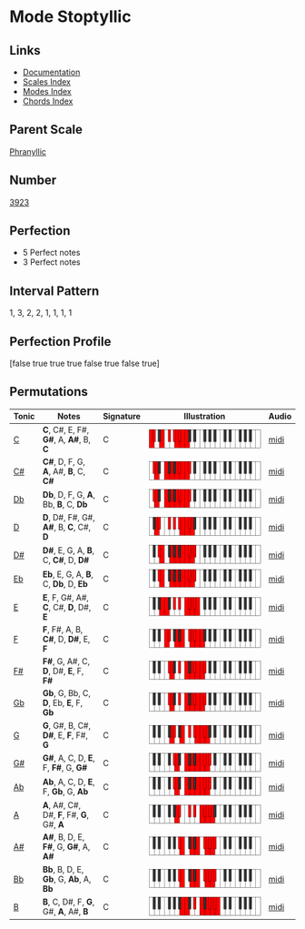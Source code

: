 # Mode Stoptyllic

## Links

- [Documentation](index.md)
- [Scales Index](Scales.md)
- [Modes Index](Modes.md)
- [Chords Index](Chords.md)

## Parent Scale

[Phranyllic](ScalePhranyllic.md)

## Number

[3923](https://ianring.com/musictheory/scales/3923)

## Perfection

- 5 Perfect notes
- 3 Perfect notes

## Interval Pattern

1, 3, 2, 2, 1, 1, 1, 1

## Perfection Profile

[false true true true false true false true]

## Permutations

| Tonic | Notes | Signature | Illustration | Audio |
|-------|-------|-----------|--------------|-------|
| [C](ModeCNaturalStoptyllic.md) | **C**, C#, E, F#, **G#**, A, **A#**, B, **C** | C | ![CNaturalStoptyllic](ModeCNaturalStoptyllic.png) | [midi](https://github.com/edipermadi/music/blob/main/docs/ModeCNaturalStoptyllic.mid?raw=true) |
| [C#](ModeCSharpStoptyllic.md) | **C#**, D, F, G, **A**, A#, **B**, C, **C#** | C | ![CSharpStoptyllic](ModeCSharpStoptyllic.png) | [midi](https://github.com/edipermadi/music/blob/main/docs/ModeCSharpStoptyllic.mid?raw=true) |
| [Db](ModeDFlatStoptyllic.md) | **Db**, D, F, G, **A**, Bb, **B**, C, **Db** | C | ![DFlatStoptyllic](ModeDFlatStoptyllic.png) | [midi](https://github.com/edipermadi/music/blob/main/docs/ModeDFlatStoptyllic.mid?raw=true) |
| [D](ModeDNaturalStoptyllic.md) | **D**, D#, F#, G#, **A#**, B, **C**, C#, **D** | C | ![DNaturalStoptyllic](ModeDNaturalStoptyllic.png) | [midi](https://github.com/edipermadi/music/blob/main/docs/ModeDNaturalStoptyllic.mid?raw=true) |
| [D#](ModeDSharpStoptyllic.md) | **D#**, E, G, A, **B**, C, **C#**, D, **D#** | C | ![DSharpStoptyllic](ModeDSharpStoptyllic.png) | [midi](https://github.com/edipermadi/music/blob/main/docs/ModeDSharpStoptyllic.mid?raw=true) |
| [Eb](ModeEFlatStoptyllic.md) | **Eb**, E, G, A, **B**, C, **Db**, D, **Eb** | C | ![EFlatStoptyllic](ModeEFlatStoptyllic.png) | [midi](https://github.com/edipermadi/music/blob/main/docs/ModeEFlatStoptyllic.mid?raw=true) |
| [E](ModeENaturalStoptyllic.md) | **E**, F, G#, A#, **C**, C#, **D**, D#, **E** | C | ![ENaturalStoptyllic](ModeENaturalStoptyllic.png) | [midi](https://github.com/edipermadi/music/blob/main/docs/ModeENaturalStoptyllic.mid?raw=true) |
| [F](ModeFNaturalStoptyllic.md) | **F**, F#, A, B, **C#**, D, **D#**, E, **F** | C | ![FNaturalStoptyllic](ModeFNaturalStoptyllic.png) | [midi](https://github.com/edipermadi/music/blob/main/docs/ModeFNaturalStoptyllic.mid?raw=true) |
| [F#](ModeFSharpStoptyllic.md) | **F#**, G, A#, C, **D**, D#, **E**, F, **F#** | C | ![FSharpStoptyllic](ModeFSharpStoptyllic.png) | [midi](https://github.com/edipermadi/music/blob/main/docs/ModeFSharpStoptyllic.mid?raw=true) |
| [Gb](ModeGFlatStoptyllic.md) | **Gb**, G, Bb, C, **D**, Eb, **E**, F, **Gb** | C | ![GFlatStoptyllic](ModeGFlatStoptyllic.png) | [midi](https://github.com/edipermadi/music/blob/main/docs/ModeGFlatStoptyllic.mid?raw=true) |
| [G](ModeGNaturalStoptyllic.md) | **G**, G#, B, C#, **D#**, E, **F**, F#, **G** | C | ![GNaturalStoptyllic](ModeGNaturalStoptyllic.png) | [midi](https://github.com/edipermadi/music/blob/main/docs/ModeGNaturalStoptyllic.mid?raw=true) |
| [G#](ModeGSharpStoptyllic.md) | **G#**, A, C, D, **E**, F, **F#**, G, **G#** | C | ![GSharpStoptyllic](ModeGSharpStoptyllic.png) | [midi](https://github.com/edipermadi/music/blob/main/docs/ModeGSharpStoptyllic.mid?raw=true) |
| [Ab](ModeAFlatStoptyllic.md) | **Ab**, A, C, D, **E**, F, **Gb**, G, **Ab** | C | ![AFlatStoptyllic](ModeAFlatStoptyllic.png) | [midi](https://github.com/edipermadi/music/blob/main/docs/ModeAFlatStoptyllic.mid?raw=true) |
| [A](ModeANaturalStoptyllic.md) | **A**, A#, C#, D#, **F**, F#, **G**, G#, **A** | C | ![ANaturalStoptyllic](ModeANaturalStoptyllic.png) | [midi](https://github.com/edipermadi/music/blob/main/docs/ModeANaturalStoptyllic.mid?raw=true) |
| [A#](ModeASharpStoptyllic.md) | **A#**, B, D, E, **F#**, G, **G#**, A, **A#** | C | ![ASharpStoptyllic](ModeASharpStoptyllic.png) | [midi](https://github.com/edipermadi/music/blob/main/docs/ModeASharpStoptyllic.mid?raw=true) |
| [Bb](ModeBFlatStoptyllic.md) | **Bb**, B, D, E, **Gb**, G, **Ab**, A, **Bb** | C | ![BFlatStoptyllic](ModeBFlatStoptyllic.png) | [midi](https://github.com/edipermadi/music/blob/main/docs/ModeBFlatStoptyllic.mid?raw=true) |
| [B](ModeBNaturalStoptyllic.md) | **B**, C, D#, F, **G**, G#, **A**, A#, **B** | C | ![BNaturalStoptyllic](ModeBNaturalStoptyllic.png) | [midi](https://github.com/edipermadi/music/blob/main/docs/ModeBNaturalStoptyllic.mid?raw=true) |
